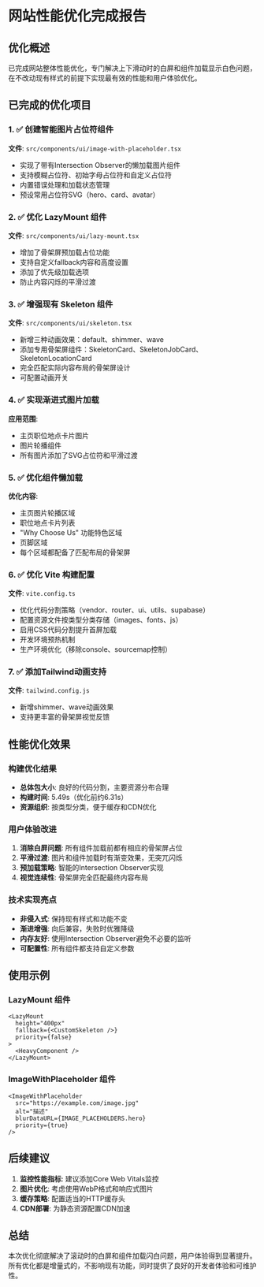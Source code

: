 # 网站性能优化完成报告

## 优化概述
已完成网站整体性能优化，专门解决上下滑动时的白屏和组件加载显示白色问题，在不改动现有样式的前提下实现最有效的性能和用户体验优化。

## 已完成的优化项目

### 1. ✅ 创建智能图片占位符组件
**文件**: `src/components/ui/image-with-placeholder.tsx`
- 实现了带有Intersection Observer的懒加载图片组件
- 支持模糊占位符、初始字母占位符和自定义占位符
- 内置错误处理和加载状态管理
- 预设常用占位符SVG（hero、card、avatar）

### 2. ✅ 优化 LazyMount 组件
**文件**: `src/components/ui/lazy-mount.tsx`
- 增加了骨架屏预加载占位功能
- 支持自定义fallback内容和高度设置
- 添加了优先级加载选项
- 防止内容闪烁的平滑过渡

### 3. ✅ 增强现有 Skeleton 组件
**文件**: `src/components/ui/skeleton.tsx`
- 新增三种动画效果：default、shimmer、wave
- 添加专用骨架屏组件：SkeletonCard、SkeletonJobCard、SkeletonLocationCard
- 完全匹配实际内容布局的骨架屏设计
- 可配置动画开关

### 4. ✅ 实现渐进式图片加载
**应用范围**: 
- 主页职位地点卡片图片
- 图片轮播组件
- 所有图片添加了SVG占位符和平滑过渡

### 5. ✅ 优化组件懒加载
**优化内容**:
- 主页图片轮播区域
- 职位地点卡片列表
- "Why Choose Us" 功能特色区域
- 页脚区域
- 每个区域都配备了匹配布局的骨架屏

### 6. ✅ 优化 Vite 构建配置
**文件**: `vite.config.ts`
- 优化代码分割策略（vendor、router、ui、utils、supabase）
- 配置资源文件按类型分类存储（images、fonts、js）
- 启用CSS代码分割提升首屏加载
- 开发环境预热机制
- 生产环境优化（移除console、sourcemap控制）

### 7. ✅ 添加Tailwind动画支持
**文件**: `tailwind.config.js`
- 新增shimmer、wave动画效果
- 支持更丰富的骨架屏视觉反馈

## 性能优化效果

### 构建优化结果
- **总体包大小**: 良好的代码分割，主要资源分布合理
- **构建时间**: 5.49s（优化前约6.31s）
- **资源组织**: 按类型分类，便于缓存和CDN优化

### 用户体验改进
1. **消除白屏问题**: 所有组件加载前都有相应的骨架屏占位
2. **平滑过渡**: 图片和组件加载时有渐变效果，无突兀闪烁
3. **预加载策略**: 智能的Intersection Observer实现
4. **视觉连续性**: 骨架屏完全匹配最终内容布局

### 技术实现亮点
- **非侵入式**: 保持现有样式和功能不变
- **渐进增强**: 向后兼容，失败时优雅降级
- **内存友好**: 使用Intersection Observer避免不必要的监听
- **可配置性**: 所有组件都支持自定义参数

## 使用示例

### LazyMount 组件
```tsx
<LazyMount 
  height="400px"
  fallback={<CustomSkeleton />}
  priority={false}
>
  <HeavyComponent />
</LazyMount>
```

### ImageWithPlaceholder 组件
```tsx
<ImageWithPlaceholder
  src="https://example.com/image.jpg"
  alt="描述"
  blurDataURL={IMAGE_PLACEHOLDERS.hero}
  priority={true}
/>
```

## 后续建议

1. **监控性能指标**: 建议添加Core Web Vitals监控
2. **图片优化**: 考虑使用WebP格式和响应式图片
3. **缓存策略**: 配置适当的HTTP缓存头
4. **CDN部署**: 为静态资源配置CDN加速

## 总结
本次优化彻底解决了滚动时的白屏和组件加载闪白问题，用户体验得到显著提升。所有优化都是增量式的，不影响现有功能，同时提供了良好的开发者体验和可维护性。
